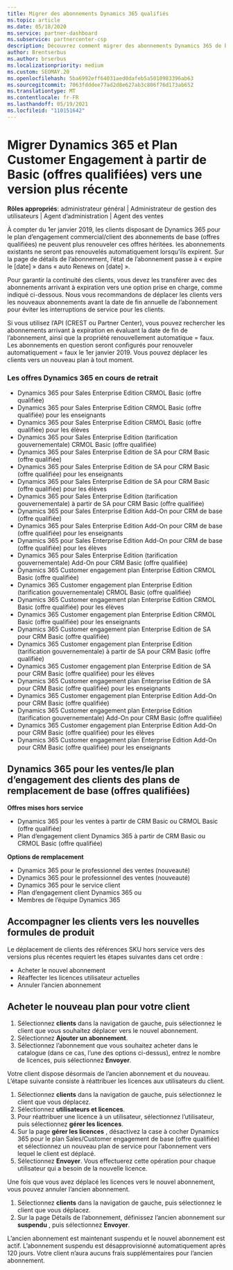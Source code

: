 ```yaml
---
title: Migrer des abonnements Dynamics 365 qualifiés
ms.topic: article
ms.date: 05/18/2020
ms.service: partner-dashboard
ms.subservice: partnercenter-csp
description: Découvrez comment migrer des abonnements Dynamics 365 de base qualifiés vers un nouvel abonnement avant l’expiration des abonnements existants.
author: Brentserbus
ms.author: brserbus
ms.localizationpriority: medium
ms.custom: SEOMAY.20
ms.openlocfilehash: 5ba6992eff64031aed0dafeb5a5010983396ab63
ms.sourcegitcommit: 7063fdddee77ad2d8e627ab3c806f76d173ab652
ms.translationtype: MT
ms.contentlocale: fr-FR
ms.lasthandoff: 05/19/2021
ms.locfileid: "110151642"
---
```

# <a name="migrate-dynamics-365-and-customer-engagement-plan-from-basic-qualified-offers-to-newer-versions"></a>Migrer Dynamics 365 et Plan Customer Engagement à partir de Basic (offres qualifiées) vers une version plus récente

**Rôles appropriés**: administrateur général | Administrateur de gestion des utilisateurs | Agent d’administration | Agent des ventes

À compter du 1er janvier 2019, les clients disposant de Dynamics 365 pour le plan d’engagement commercial/client des abonnements de base (offres qualifiées) ne peuvent plus renouveler ces offres héritées. les abonnements existants ne seront pas renouvelés automatiquement lorsqu’ils expirent. Sur la page de détails de l’abonnement, l’état de l’abonnement passe à « expire le [date] » dans « auto Renews on [date] ». 

Pour garantir la continuité des clients, vous devez les transférer avec des abonnements arrivant à expiration vers une option prise en charge, comme indiqué ci-dessous. Nous vous recommandons de déplacer les clients vers les nouveaux abonnements avant la date de fin annuelle de l’abonnement pour éviter les interruptions de service pour les clients.

Si vous utilisez l’API (CREST ou Partner Center), vous pouvez rechercher les abonnements arrivant à expiration en évaluant la date de fin de l’abonnement, ainsi que la propriété renouvellement automatique = faux. Les abonnements en question seront configurés pour renouveler automatiquement = faux le 1er janvier 2019. Vous pouvez déplacer les clients vers un nouveau plan à tout moment. 

### <a name="the-dynamics-365-offers-being-retired"></a>Les offres Dynamics 365 en cours de retrait

- Dynamics 365 pour Sales Enterprise Edition CRMOL Basic (offre qualifiée)
- Dynamics 365 pour Sales Enterprise Edition CRMOL Basic (offre qualifiée) pour les enseignants
- Dynamics 365 pour Sales Enterprise Edition CRMOL Basic (offre qualifiée) pour les élèves
- Dynamics 365 pour Sales Enterprise Edition (tarification gouvernementale) CRMOL Basic (offre qualifiée)
- Dynamics 365 pour Sales Enterprise Edition de SA pour CRM Basic (offre qualifiée)
- Dynamics 365 pour Sales Enterprise Edition de SA pour CRM Basic (offre qualifiée) pour les enseignants
- Dynamics 365 pour Sales Enterprise Edition de SA pour CRM Basic (offre qualifiée) pour les élèves
- Dynamics 365 pour Sales Enterprise Edition (tarification gouvernementale) à partir de SA pour CRM Basic (offre qualifiée)
- Dynamics 365 pour Sales Enterprise Edition Add-On pour CRM de base (offre qualifiée)
- Dynamics 365 pour Sales Enterprise Edition Add-On pour CRM de base (offre qualifiée) pour les enseignants
- Dynamics 365 pour Sales Enterprise Edition Add-On pour CRM de base (offre qualifiée) pour les élèves
- Dynamics 365 pour Sales Enterprise Edition (tarification gouvernementale) Add-On pour CRM Basic (offre qualifiée)
- Dynamics 365 Customer engagement plan Enterprise Edition CRMOL Basic (offre qualifiée)
- Dynamics 365 Customer engagement plan Enterprise Edition (tarification gouvernementale) CRMOL Basic (offre qualifiée)
- Dynamics 365 Customer engagement plan Enterprise Edition CRMOL Basic (offre qualifiée) pour les élèves
- Dynamics 365 Customer engagement plan Enterprise Edition CRMOL Basic (offre qualifiée) pour les enseignants
- Dynamics 365 Customer engagement plan Enterprise Edition de SA pour CRM Basic (offre qualifiée)
- Dynamics 365 Customer engagement plan Enterprise Edition (tarification gouvernementale) à partir de SA pour CRM Basic (offre qualifiée)
- Dynamics 365 Customer engagement plan Enterprise Edition de SA pour CRM Basic (offre qualifiée) pour les élèves
- Dynamics 365 Customer engagement plan Enterprise Edition de SA pour CRM Basic (offre qualifiée) pour les enseignants
- Dynamics 365 Customer engagement plan Enterprise Edition Add-On pour CRM Basic (offre qualifiée)
- Dynamics 365 Customer engagement plan Enterprise Edition (tarification gouvernementale) Add-On pour CRM Basic (offre qualifiée)
- Dynamics 365 Customer engagement plan Enterprise Edition Add-On pour CRM Basic (offre qualifiée) pour les élèves
- Dynamics 365 Customer engagement plan Enterprise Edition Add-On pour CRM Basic (offre qualifiée) pour les enseignants



## <a name="dynamics-365-for-sales-customer-engagement-plan-from-basic-qualified-offers-replacement-plans"></a>Dynamics 365 pour les ventes/le plan d’engagement des clients des plans de remplacement de base (offres qualifiées)

**Offres mises hors service**   

- Dynamics 365 pour les ventes à partir de CRM Basic ou CRMOL Basic (offre qualifiée)
- Plan d’engagement client Dynamics 365 à partir de CRM Basic ou CRMOL Basic (offre qualifiée)

**Options de remplacement**
- Dynamics 365 pour le professionnel des ventes (nouveauté)
- Dynamics 365 pour le professionnel des ventes (nouveauté)
- Dynamics 365 pour le service client
- Plan d’engagement client Dynamics 365 ou
- Membres de l’équipe Dynamics 365



## <a name="transition-customers-to-new-product-plans"></a>Accompagner les clients vers les nouvelles formules de produit

Le déplacement de clients des références SKU hors service vers des versions plus récentes requiert les étapes suivantes dans cet ordre :

- Acheter le nouvel abonnement
- Réaffecter les licences utilisateur actuelles
- Annuler l’ancien abonnement

## <a name="purchase-the-new-plan-for-your-customer"></a>Acheter le nouveau plan pour votre client

1. Sélectionnez **clients** dans la navigation de gauche, puis sélectionnez le client que vous souhaitez déplacer vers le nouvel abonnement.
2. Sélectionnez **Ajouter un abonnement**.
3. Sélectionnez l’abonnement que vous souhaitez acheter dans le catalogue (dans ce cas, l’une des options ci-dessus), entrez le nombre de licences, puis sélectionnez **Envoyer**. 

Votre client dispose désormais de l’ancien abonnement et du nouveau. L’étape suivante consiste à réattribuer les licences aux utilisateurs du client.

1. Sélectionnez **clients** dans la navigation de gauche, puis sélectionnez le client que vous déplacez.
2. Sélectionnez **utilisateurs et licences**.
3. Pour réattribuer une licence à un utilisateur, sélectionnez l’utilisateur, puis sélectionnez **gérer les licences**. 
4. Sur la page **gérer les licences** , désactivez la case à cocher Dynamics 365 pour le plan Sales/Customer engagement de base (offre qualifiée) et sélectionnez un nouveau plan de service pour l’abonnement vers lequel le client est déplacé. 
5. Sélectionnez **Envoyer**. Vous effectuerez cette opération pour chaque utilisateur qui a besoin de la nouvelle licence. 

Une fois que vous avez déplacé les licences vers le nouvel abonnement, vous pouvez annuler l’ancien abonnement. 

1. Sélectionnez **clients** dans la navigation de gauche, puis sélectionnez le client que vous déplacez.
2. Sur la page Détails de l’abonnement, définissez l’ancien abonnement sur **suspendu** , puis sélectionnez **Envoyer**.

L’ancien abonnement est maintenant suspendu et le nouvel abonnement est actif. L’abonnement suspendu est désapprovisionné automatiquement après 120 jours. Votre client n’aura aucuns frais supplémentaires pour l’ancien abonnement.
 

 



